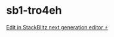 # sb1-tro4eh

[Edit in StackBlitz next generation editor ⚡️](https://stackblitz.com/~/github.com/matheus-rech/sb1-tro4eh)